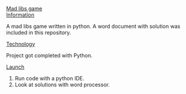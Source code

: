 <ins>Mad libs game</ins><br>
<ins>Information</ins><br>

 A mad libs game written in python. A word document with solution was included in this repository.<br>
  
<ins>Technology</ins><br>
  
Project got completed with Python. <br>
  
<ins>Launch</ins><br>
1. Run code with a python IDE.
2. Look at solutions with  word processor.
